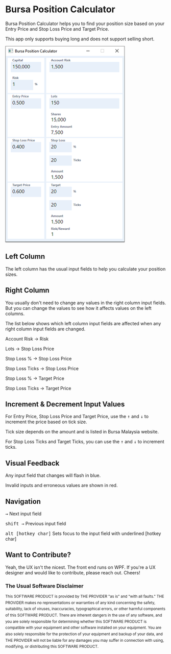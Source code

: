 # Bursa Position Calculator

Bursa Position Calculator helps you to find your position size based on your Entry Price and Stop Loss Price and Target Price.

This app only supports buying long and does not support selling short.

![alt text](assets/bursacalculator.1.0.0-beta.png)

## Left Column

The left column has the usual input fields to help you calculate your position sizes.

## Right Column

You usually don't need to change any values in the right column input fields. But you can change the values to see how it affects values on the left columns.

The list below shows which left column input fields are affected when any right column input fields are changed.

Account Risk -> Risk

Lots -> Stop Loss Price

Stop Loss % -> Stop Loss Price

Stop Loss Ticks -> Stop Loss Price

Stop Loss % -> Target Price

Stop Loss Ticks -> Target Price

## Increment & Decrement Input Values

For Entry Price, Stop Loss Price and Target Price, use the <kbd>↑</kbd> and <kbd>↓</kbd> to increment the price based on tick size.

Tick size depends on the amount and is listed in Bursa Malaysia website.

For Stop Loss Ticks and Target Ticks, you can use the <kbd>↑</kbd> and <kbd>↓</kbd> to increment ticks.

## Visual Feedback

Any input field that changes will flash in blue.

Invalid inputs and erroneous values are shown in red.

## Navigation

<kbd>→</kbd>	Next input field

<kbd>shift →</kbd>	Previous input field

<kbd>alt [hotkey char]</kbd>	Sets focus to the input field with underlined [hotkey char]

## Want to Contribute?

Yeah, the UX isn't the nicest. The front end runs on WPF. If you're a UX designer and would like to contribute, please reach out. Cheers!

### The Usual Software Disclaimer

<sup>This SOFTWARE PRODUCT is provided by THE PROVIDER "as is" and "with all faults." THE PROVIDER makes no representations or warranties of any kind concerning the safety, suitability, lack of viruses, inaccuracies, typographical errors, or other harmful components of this SOFTWARE PRODUCT. There are inherent dangers in the use of any software, and you are solely responsible for determining whether this SOFTWARE PRODUCT is compatible with your equipment and other software installed on your equipment. You are also solely responsible for the protection of your equipment and backup of your data, and THE PROVIDER will not be liable for any damages you may suffer in connection with using, modifying, or distributing this SOFTWARE PRODUCT.</sup>
